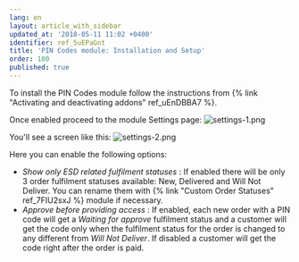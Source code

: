 ```yaml
---
lang: en
layout: article_with_sidebar
updated_at: '2018-05-11 11:02 +0400'
identifier: ref_5uEPaGnt
title: 'PIN Codes module: Installation and Setup'
order: 100
published: true
---
```

To install the PIN Codes module follow the instructions from {% link "Activating and deactivating addons" ref_uEnDBBA7 %}.

Once enabled proceed to the module Settings page:
![settings-1.png]({{site.baseurl}}/attachments/ref_5uEPaGnt/settings-1.png)

You'll see a screen like this:
![settings-2.png]({{site.baseurl}}/attachments/ref_5uEPaGnt/settings-2.png)

Here you can enable the following options:
* _Show only ESD related fulfilment statuses_ : If enabled there will be only 3 order fulfilment statuses available: New, Delivered and Will Not Deliver. You can rename them with {% link "Custom Order Statuses" ref_7FIU2sxJ %} module if necessary.
* _Approve before providing access_ : If enabled, each new order with a PIN code will get a _Waiting for approve_ fulfilment status and a customer will get the code only when the fulfilment status for the order is changed to any different from _Will Not Deliver_. If disabled a customer will get the code right after the order is paid.
